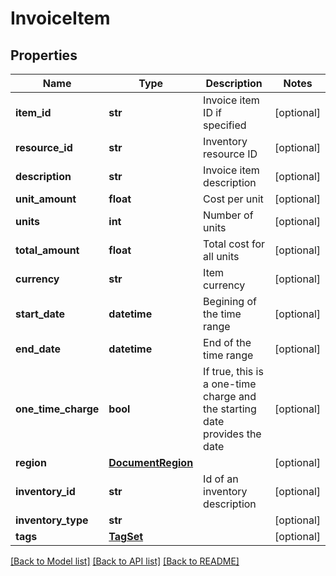 # InvoiceItem

## Properties
Name | Type | Description | Notes
------------ | ------------- | ------------- | -------------
**item_id** | **str** | Invoice item ID if specified | [optional] 
**resource_id** | **str** | Inventory resource ID | [optional] 
**description** | **str** | Invoice item description | [optional] 
**unit_amount** | **float** | Cost per unit | [optional] 
**units** | **int** | Number of units | [optional] 
**total_amount** | **float** | Total cost for all units | [optional] 
**currency** | **str** | Item currency | [optional] 
**start_date** | **datetime** | Begining of the time range | [optional] 
**end_date** | **datetime** | End of the time range | [optional] 
**one_time_charge** | **bool** | If true, this is a one-time charge and the starting date provides the date | [optional] 
**region** | [**DocumentRegion**](DocumentRegion.md) |  | [optional] 
**inventory_id** | **str** | Id of an inventory description | [optional] 
**inventory_type** | **str** |  | [optional] 
**tags** | [**TagSet**](TagSet.md) |  | [optional] 

[[Back to Model list]](../README.md#documentation-for-models) [[Back to API list]](../README.md#documentation-for-api-endpoints) [[Back to README]](../README.md)


